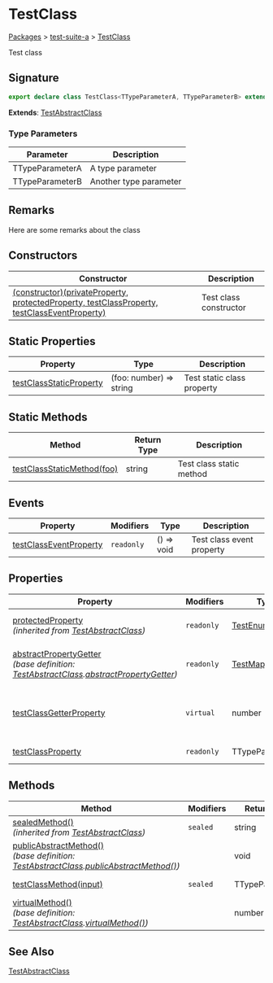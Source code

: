 # TestClass

[Packages](/) > [test-suite-a](/test-suite-a/) > [TestClass](/test-suite-a/testclass-class/)

Test class

<h2 id="testclass-signature">Signature</h2>

```typescript
export declare class TestClass<TTypeParameterA, TTypeParameterB> extends TestAbstractClass
```

**Extends**: [TestAbstractClass](/test-suite-a/testabstractclass-class/)

### Type Parameters

| Parameter | Description |
| - | - |
| TTypeParameterA | A type parameter |
| TTypeParameterB | Another type parameter |

<h2 id="testclass-remarks">Remarks</h2>

Here are some remarks about the class

## Constructors

| Constructor | Description |
| - | - |
| [(constructor)(privateProperty, protectedProperty, testClassProperty, testClassEventProperty)](/test-suite-a/testclass-class/_constructor_-constructor) | Test class constructor |

## Static Properties

| Property | Type | Description |
| - | - | - |
| [testClassStaticProperty](/test-suite-a/testclass-class/testclassstaticproperty-property) | (foo: number) => string | Test static class property |

## Static Methods

| Method | Return Type | Description |
| - | - | - |
| [testClassStaticMethod(foo)](/test-suite-a/testclass-class/testclassstaticmethod-method) | string | Test class static method |

## Events

| Property | Modifiers | Type | Description |
| - | - | - | - |
| [testClassEventProperty](/test-suite-a/testclass-class/testclasseventproperty-property) | `readonly` | () => void | Test class event property |

## Properties

| Property | Modifiers | Type | Description |
| - | - | - | - |
| [protectedProperty](/test-suite-a/testabstractclass-class/protectedproperty-property)<br/>_(inherited from [TestAbstractClass](/test-suite-a/testabstractclass-class/))_ | `readonly` | [TestEnum](/test-suite-a/testenum-enum/) | A test protected property. |
| [abstractPropertyGetter](/test-suite-a/testclass-class/abstractpropertygetter-property)<br/>_(base definition: [TestAbstractClass](/test-suite-a/testabstractclass-class/).[abstractPropertyGetter](/test-suite-a/testabstractclass-class/abstractpropertygetter-property))_ | `readonly` | [TestMappedType](/test-suite-a/testmappedtype-typealias/) | A test abstract getter property. |
| [testClassGetterProperty](/test-suite-a/testclass-class/testclassgetterproperty-property) | `virtual` | number | Test class property with both a getter and a setter. |
| [testClassProperty](/test-suite-a/testclass-class/testclassproperty-property) | `readonly` | TTypeParameterB | Test class property |

## Methods

| Method | Modifiers | Return Type | Description |
| - | - | - | - |
| [sealedMethod()](/test-suite-a/testabstractclass-class/sealedmethod-method)<br/>_(inherited from [TestAbstractClass](/test-suite-a/testabstractclass-class/))_ | `sealed` | string | A test `@sealed` method. |
| [publicAbstractMethod()](/test-suite-a/testclass-class/publicabstractmethod-method)<br/>_(base definition: [TestAbstractClass](/test-suite-a/testabstractclass-class/).[publicAbstractMethod()](/test-suite-a/testabstractclass-class/publicabstractmethod-method))_ | | void | A test public abstract method. |
| [testClassMethod(input)](/test-suite-a/testclass-class/testclassmethod-method) | `sealed` | TTypeParameterA | Test class method |
| [virtualMethod()](/test-suite-a/testclass-class/virtualmethod-method)<br/>_(base definition: [TestAbstractClass](/test-suite-a/testabstractclass-class/).[virtualMethod()](/test-suite-a/testabstractclass-class/virtualmethod-method))_ | | number | Overrides [virtualMethod()](/test-suite-a/testabstractclass-class/virtualmethod-method). |

<h2 id="testclass-see-also">See Also</h2>

[TestAbstractClass](/test-suite-a/testabstractclass-class/)
